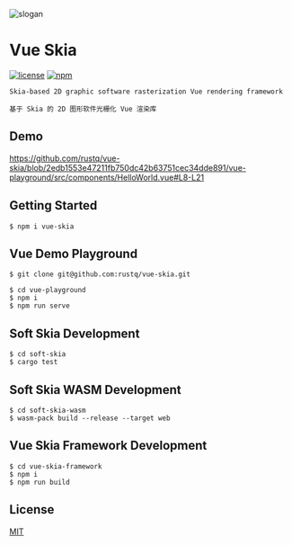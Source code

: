 ![slogan](https://user-images.githubusercontent.com/11075892/214504036-8e28819e-0cc8-4177-a681-8a2d1680274f.png)

# Vue Skia

[![license](https://img.shields.io/npm/l/vue-skia?color=cyan)](https://revolunet.mit-license.org/) [![npm](https://img.shields.io/npm/v/vue-skia?vue-skia?color=lightgreen)](https://www.npmjs.com/package/vue-skia)


`Skia-based 2D graphic software rasterization Vue rendering framework`

`基于 Skia 的 2D 图形软件光栅化 Vue 渲染库`


## Demo

https://github.com/rustq/vue-skia/blob/2edb1553e47211fb750dc42b63751cec34dde891/vue-playground/src/components/HelloWorld.vue#L8-L21


## Getting Started

```shell
$ npm i vue-skia
```

## Vue Demo Playground

```shell
$ git clone git@github.com:rustq/vue-skia.git
```

```shell
$ cd vue-playground
$ npm i
$ npm run serve
```

## Soft Skia Development

```shell
$ cd soft-skia
$ cargo test
```

## Soft Skia WASM Development

```shell
$ cd soft-skia-wasm
$ wasm-pack build --release --target web
```

## Vue Skia Framework Development

```shell
$ cd vue-skia-framework
$ npm i
$ npm run build
```

## License

[MIT](https://opensource.org/licenses/MIT)
